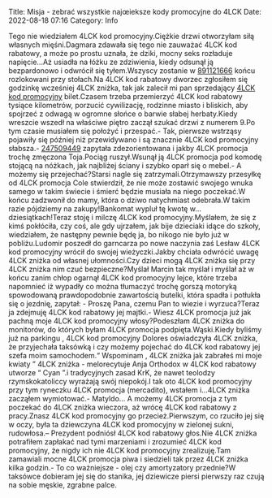 Title: Misja - zebrać wszystkie najœieksze kody promocyjne do 4LCK
Date: 2022-08-18 07:16
Category: Info

Tego nie wiedziałem 4LCK kod promocyjny.Ciężkie drzwi otworzyłam siłą własnych mięśni.Dagmara zdawała się tego nie zauważać 4LCK kod rabatowy, a może po prostu uznała, że dziki, mocny seks rozładuje napięcie...Aż usiadła na łóżku ze zdziwienia, kiedy odsunął ją bezpardonowo i odwrócił się tyłem.Wszyscy zostanie w [891121666](https://telinfo.co/pl/numer/891121666/) końcu rozlokowani przy stołach.Na 4LCK kod rabatowy dworzec zgłosiłem się godzinkę wcześniej 4LCK zniżka, tak jak zalecił mi pan sprzedający [4LCK kod promocyjny](https://promki.pl/kody-rabatowe/4lck) bilet.Czasem trzeba przemierzyć 4LCK kod rabatowy tysiące kilometrów, porzucić cywilizację, rodzinne miasto i bliskich, aby spojrzeć z odwagą w ogromne słońce o barwie słabej herbaty.Kiedy wreszcie wszedł na właściwe piętro zaczął szukać drzwi z numerem 9.Po tym czasie musiałem się położyć i przespać.- Tak, pierwsze wstrząsy pojawiły się później niż przewidywano i są znacznie 4LCK kod promocyjny słabsza.- [247509449](https://telinfo.co/fr/numero/serie/247/50/94/) zapytała zdezorientowana i jakby 4LCK promocja trochę zmęczona Toja.Pociąg ruszył.Wsunął ją 4LCK promocja pod komodę stojącą na nóżkach, jak najbliżej ściany i szybko oparł się o mebel.- A możemy się przejechać?Starsi nagle się zatrzymali.Otrzymawszy przesyłkę od 4LCK promocja Cole stwierdził, że nie może zostawić swojego wnuka samego w takim świecie i śmierć będzie musiała na niego poczekać.W końcu zadzwonił do mamy, która o dziwo natychmiast odebrała.W takim razie pójdziemy na zakupy!Bankomat wypluł tę kwotę w… dziesiątkach!Teraz stoję i milczę 4LCK kod promocyjny.Myślałem, że się z kimś pokłóciła, czy coś, ale gdy ujrzałem, jak bije dzieciaki idące do szkoły, wiedziałem, że następny pewnie będę ja, bo nikogo nie było już w pobliżu.Ludomir poszedł do garncarza po nowe naczynia zaś Lesław 4LCK kod promocyjny wrócił do swojej wieżyczki.Jakby chciała odwrócić uwagę 4LCK zniżka od własnej ułomności.Czy dzieci mogą 4LCK zniżka się przy 4LCK zniżka nim czuć bezpieczne?Myślał Marcin tak myślał i myślał aż w końcu zanim chłop ogarnął 4LCK kod promocyjny lejce, które trzeba napomnieć iż wypadły co można tłumaczyć trochę gorszą motoryką spowodowaną prawdopodobnie zawartością butelki, która spadła i potłukła się o jezdnię, zapytał: - Proszę Pana, czemu Pan to wiezie i wyrzuca?Teraz ja zdejmuję 4LCK kod rabatowy jej majtki.- Wiesz 4LCK promocja już jak pachną moje 4LCK kod promocyjny włosy?Podeszłam 4LCK zniżka do monitorów, do których byłam 4LCK promocja podpięta.Wąski.Kiedy byliśmy już na parkingu , 4LCK kod promocyjny Dolores oświadczyła 4LCK zniżka, że przyjechała taksówką i czy możemy pojechać do 4LCK kod rabatowy jej szefa moim samochodem.“ Wspominam , 4LCK zniżka jak zabrałeś mi moje kwiaty ” 4LCK zniżka - melorecytuje Anja Orthodox w 4LCK kod rabatowy utworze “ Cyan ”.i tradycyjnych zasad KrK, że nawet teolodzy rzymskokatoliccy wyrażają swój niepokój.I tak oto 4LCK kod promocyjny przy tym ryneczku 4LCK promocja (mercadito), wstałem i...4LCK zniżka zacząłem wymiotować.- Matyldo… A możemy 4LCK promocja z tym poczekać do 4LCK zniżka wieczora, aż wrócę 4LCK kod rabatowy z pracy.Znasz 4LCK kod promocyjny go przecież.Pierwszym, co rzuciło jej się w oczy, była ta dziewczyna 4LCK kod promocyjny w zielonej sukni, rudowłosa.– Prezydent podniósł 4LCK kod rabatowy głos.Nie 4LCK zniżka potrafiłem zapłakać nad tymi marzeniami i zrozumieć 4LCK kod promocyjny, że nigdy ich nie 4LCK kod promocyjny zrealizuję.Tam zamawiali mocne 4LCK promocja piwa i siedzieli tak przez 4LCK zniżka kilka godzin.- To co ważniejsze - olej czy amortyzatory przednie?W taksówce dobieram jej się do stanika, jej dziewicze piersi pierwszy raz czują na sobie męskie, zgrabne palce.
